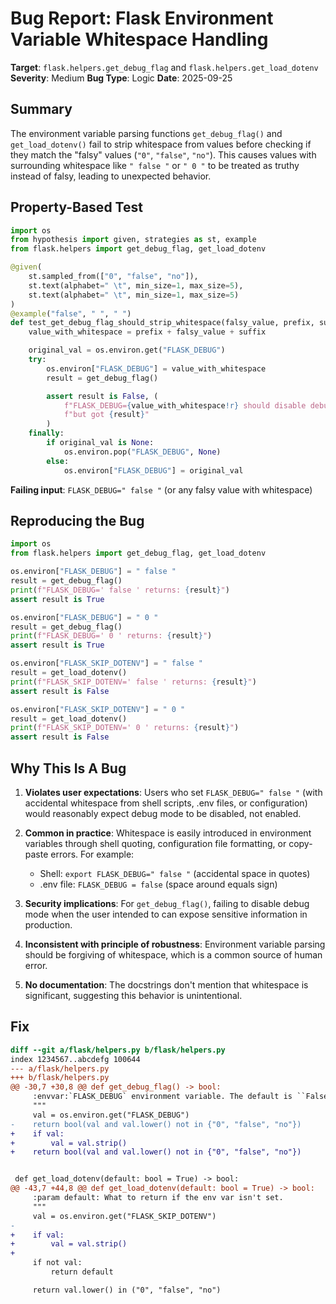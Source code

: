 # Bug Report: Flask Environment Variable Whitespace Handling

**Target**: `flask.helpers.get_debug_flag` and `flask.helpers.get_load_dotenv`
**Severity**: Medium
**Bug Type**: Logic
**Date**: 2025-09-25

## Summary

The environment variable parsing functions `get_debug_flag()` and `get_load_dotenv()` fail to strip whitespace from values before checking if they match the "falsy" values (`"0"`, `"false"`, `"no"`). This causes values with surrounding whitespace like `" false "` or `" 0 "` to be treated as truthy instead of falsy, leading to unexpected behavior.

## Property-Based Test

```python
import os
from hypothesis import given, strategies as st, example
from flask.helpers import get_debug_flag, get_load_dotenv

@given(
    st.sampled_from(["0", "false", "no"]),
    st.text(alphabet=" \t", min_size=1, max_size=5),
    st.text(alphabet=" \t", min_size=1, max_size=5)
)
@example("false", " ", " ")
def test_get_debug_flag_should_strip_whitespace(falsy_value, prefix, suffix):
    value_with_whitespace = prefix + falsy_value + suffix

    original_val = os.environ.get("FLASK_DEBUG")
    try:
        os.environ["FLASK_DEBUG"] = value_with_whitespace
        result = get_debug_flag()

        assert result is False, (
            f"FLASK_DEBUG={value_with_whitespace!r} should disable debug mode, "
            f"but got {result}"
        )
    finally:
        if original_val is None:
            os.environ.pop("FLASK_DEBUG", None)
        else:
            os.environ["FLASK_DEBUG"] = original_val
```

**Failing input**: `FLASK_DEBUG=" false "` (or any falsy value with whitespace)

## Reproducing the Bug

```python
import os
from flask.helpers import get_debug_flag, get_load_dotenv

os.environ["FLASK_DEBUG"] = " false "
result = get_debug_flag()
print(f"FLASK_DEBUG=' false ' returns: {result}")
assert result is True

os.environ["FLASK_DEBUG"] = " 0 "
result = get_debug_flag()
print(f"FLASK_DEBUG=' 0 ' returns: {result}")
assert result is True

os.environ["FLASK_SKIP_DOTENV"] = " false "
result = get_load_dotenv()
print(f"FLASK_SKIP_DOTENV=' false ' returns: {result}")
assert result is False

os.environ["FLASK_SKIP_DOTENV"] = " 0 "
result = get_load_dotenv()
print(f"FLASK_SKIP_DOTENV=' 0 ' returns: {result}")
assert result is False
```

## Why This Is A Bug

1. **Violates user expectations**: Users who set `FLASK_DEBUG=" false "` (with accidental whitespace from shell scripts, .env files, or configuration) would reasonably expect debug mode to be disabled, not enabled.

2. **Common in practice**: Whitespace is easily introduced in environment variables through shell quoting, configuration file formatting, or copy-paste errors. For example:
   - Shell: `export FLASK_DEBUG=" false "` (accidental space in quotes)
   - .env file: `FLASK_DEBUG = false` (space around equals sign)

3. **Security implications**: For `get_debug_flag()`, failing to disable debug mode when the user intended to can expose sensitive information in production.

4. **Inconsistent with principle of robustness**: Environment variable parsing should be forgiving of whitespace, which is a common source of human error.

5. **No documentation**: The docstrings don't mention that whitespace is significant, suggesting this behavior is unintentional.

## Fix

```diff
diff --git a/flask/helpers.py b/flask/helpers.py
index 1234567..abcdefg 100644
--- a/flask/helpers.py
+++ b/flask/helpers.py
@@ -30,7 +30,8 @@ def get_debug_flag() -> bool:
     :envvar:`FLASK_DEBUG` environment variable. The default is ``False``.
     """
     val = os.environ.get("FLASK_DEBUG")
-    return bool(val and val.lower() not in {"0", "false", "no"})
+    if val:
+        val = val.strip()
+    return bool(val and val.lower() not in {"0", "false", "no"})


 def get_load_dotenv(default: bool = True) -> bool:
@@ -43,7 +44,8 @@ def get_load_dotenv(default: bool = True) -> bool:
     :param default: What to return if the env var isn't set.
     """
     val = os.environ.get("FLASK_SKIP_DOTENV")
-
+    if val:
+        val = val.strip()
+
     if not val:
         return default

     return val.lower() in ("0", "false", "no")
```